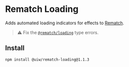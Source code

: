 # Rematch Loading

Adds automated loading indicators for effects to [Rematch](https://github.com/rematch/rematch). 

>  ⚠️ Fix the [`@rematch/loading`](https://www.npmjs.com/package/@rematch/loading) type errors.

## Install

```shell
npm install @uiw/rematch-loading@1.1.3
```